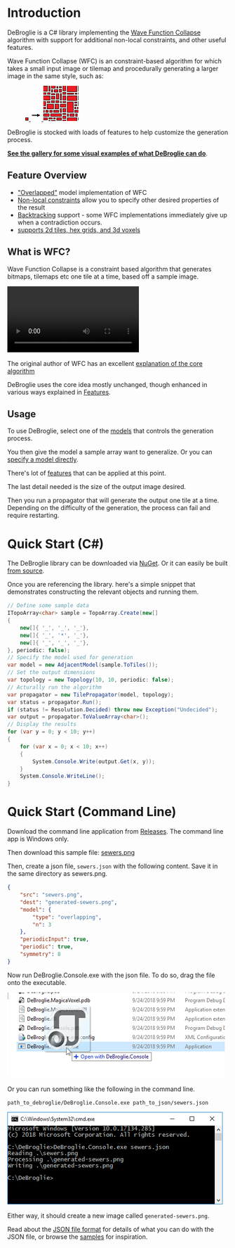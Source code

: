 Introduction
=====================================

DeBroglie is a C# library implementing the [Wave Function Collapse](https://github.com/mxgmn/WaveFunctionCollapse) algorithm with support for additional non-local constraints, and other useful features.

Wave Function Collapse (WFC) is an constraint-based algorithm for which takes a small input image or tilemap
and procedurally generating a larger image in the same style, such as:

<figure>
<a href="https://github.com/BorisTheBrave/DeBroglie/blob/master/samples/mxgmn/city.json">
<img src="../images/city_input.png">
<img src="../images/arrow.png"/>
<img src="../images/city_output.png">
</a>
</figure>
 
DeBroglie is stocked with loads of features to help customize the generation process.

<b>[See the gallery for some visual examples of what DeBroglie can do](gallery.md)</b>.

Feature Overview
--------

* ["Overlapped"](features.md#overlapping) model implementation of WFC
* [Non-local constraints](features.md#constraints) allow you to specify other desired properties of the result
* [Backtracking](features.md#backtracking) support - some WFC implementations immediately give up when a contradiction occurs.
* [supports 2d tiles, hex grids, and 3d voxels](features.md#topology) 

What is WFC?
------------

Wave Function Collapse is a constraint based algorithm that generates bitmaps, tilemaps etc one tile at a time, based off a sample image.

<video src="../images/pathway.webm" autoplay loop></video>

The original author of WFC has an excellent [explanation of the core algorithm](https://github.com/mxgmn/WaveFunctionCollapse)

DeBroglie uses the core idea mostly unchanged, though enhanced in various ways explained in [Features](features.md).

Usage
---------------

To use DeBroglie, select one of the [models](features.md#models) that controls the generation process. 

You then give the model a sample array want to generalize. Or you can [specify a model directly](adjacency.md).

There's lot of [features](features.md) that can be applied at this point.

The last detail needed is the size of the output image desired.

Then you run a propagator that will generate the output one tile at a time. 
Depending on the difficulty of the generation, the process can fail and require restarting.

Quick Start (C#)
=================

The DeBroglie library can be downloaded via [NuGet](https://www.nuget.org/packages/DeBroglie). 
Or it can easily be built [from source](https://github.com/BorisTheBrave/DeBroglie).

Once you are referencing the library. here's a simple snippet that demonstrates constructing the relevant objects and running them.

```csharp
// Define some sample data
ITopoArray<char> sample = TopoArray.Create(new[]
{
    new[]{ '_', '_', '_'},
    new[]{ '_', '*', '_'},
    new[]{ '_', '_', '_'},
}, periodic: false);
// Specify the model used for generation
var model = new AdjacentModel(sample.ToTiles());
// Set the output dimensions
var topology = new Topology(10, 10, periodic: false);
// Acturally run the algorithm
var propagator = new TilePropagator(model, topology);
var status = propagator.Run();
if (status != Resolution.Decided) throw new Exception("Undecided");
var output = propagator.ToValueArray<char>();
// Display the results
for (var y = 0; y < 10; y++)
{
    for (var x = 0; x < 10; x++)
    {
        System.Console.Write(output.Get(x, y));
    }
    System.Console.WriteLine();
}
```

Quick Start (Command Line)
==========================

Download the command line application from [Releases](https://github.com/BorisTheBrave/DeBroglie/releases). The command line app is Windows only.

Then download this sample file: <a href="../images/sewers.png">sewers.png</a>

Then, create a json file, `sewers.json` with the following content. Save it in the same directory as sewers.png.

```json
{
    "src": "sewers.png",
    "dest": "generated-sewers.png",
    "model": {
        "type": "overlapping",
        "n": 3
    },
    "periodicInput": true,
    "periodic": true,
    "symmetry": 8
}
```

Now run DeBroglie.Console.exe with the json file. To do so, drag the file onto the executable. 

<img src="../images/drag_drop.png"/>

Or you can run something like the following in the command line.

```
path_to_debroglie/DeBroglie.Console.exe path_to_json/sewers.json
```

<img src="../images/cmd.png"/>

Either way, it should create a new image called `generated-sewers.png`.

Read about the [JSON file format](config_files.md) for details of what you can do with the JSON file, 
or browse the <a href="https://github.com/BorisTheBrave/DeBroglie/tree/master/samples">samples</a> for inspiration.